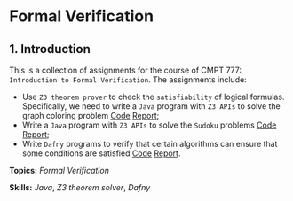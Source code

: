 # Formal Verification

## 1. Introduction

This is a collection of assignments for the course of CMPT 777: `Introduction to Formal Verification`. The assignments include:

- Use `Z3 theorem prover` to check the `satisfiability` of logical formulas. Specifically, we need to write a `Java` program with `Z3 APIs` to solve the graph coloring problem [Code](/P1/GraphColoringSAT/src/cmpt/GraphColoring.java) [Report](/P1/P1_Sihui_Wang.pdf);
- Write a `Java` program with `Z3 APIs` to solve the `Sudoku` problems [Code](/P2/Sudoku/src/cmpt/Sudoku.java) [Report](/P2/P2_Sihui_Wang.pdf);
- Write `Dafny` programs to verify that certain algorithms can ensure that some conditions are satisfied [Code](/P3/P3_Sihui_Wang.dfy) [Report](/P3/P3_Sihui_Wang.pdf).

**Topics:** _Formal Verification_

**Skills:** _Java_, _Z3 theorem solver_, _Dafny_
